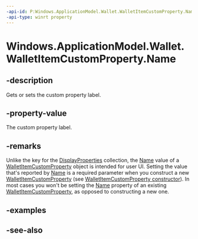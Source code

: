----api-id: P:Windows.ApplicationModel.Wallet.WalletItemCustomProperty.Name
-api-type: winrt property
---<!-- Property syntaxpublic string Name { get;  set; }--># Windows.ApplicationModel.Wallet.WalletItemCustomProperty.Name## -descriptionGets or sets the custom property label.## -property-valueThe custom property label.## -remarksUnlike the key for the [DisplayProperties](walletitem_displayproperties.md) collection, the [Name](walletitemcustomproperty_name.md) value of a [WalletItemCustomProperty](walletitemcustomproperty.md) object is intended for user UI. Setting the value that's reported by [Name](walletitemcustomproperty_name.md) is a required parameter when you construct a new [WalletItemCustomProperty](walletitemcustomproperty.md) (see [WalletItemCustomProperty constructor](walletitemcustomproperty_walletitemcustomproperty.md)). In most cases you won't be setting the [Name](walletitemcustomproperty_name.md) property of an existing [WalletItemCustomProperty](walletitemcustomproperty.md), as opposed to constructing a new one.## -examples## -see-also